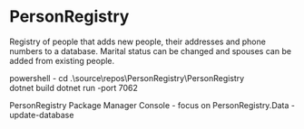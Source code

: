 # PersonRegistry

Registry of people that adds new people, their addresses and phone numbers to a database. Marital status can be changed and spouses can be added from existing people.

powershell - cd .\source\repos\PersonRegistry\PersonRegistry\
             dotnet build
             dotnet run -port 7062
             
PersonRegistry Package Manager Console  - focus on PersonRegistry.Data - update-database
